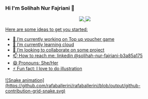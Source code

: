 ### Hi I'm Solihah Nur Fajriani 👋

<div align="center">
  <a href="https://github.com/rafaballerini">
  <img height="170em" src="https://github-readme-stats.vercel.app/api?username=gryto&show_icons=true&theme=dracula&include_all_commits=true&count_private=true"/>
  <img height="170em" src="https://github-readme-stats.vercel.app/api/top-langs/?username=gryto&layout=compact&langs_count=7&theme=dracula"/>
</div>


Here are some ideas to get you started:

- 🔭 I’m currently working on Top up voucher game
- 🌱 I’m currently learning cloud
- 👯 I’m looking to collaborate on some project
- 📫 How to reach me: linkedin @solihah-nur-fajriani-b3a85a175
- 😄 Pronouns: She/Her
- ⚡ Fun fact: I love to do illustration

<div>
 ![Snake animation](https://github.com/rafaballerini/rafaballerini/blob/output/github-contribution-grid-snake.svg)
</div>


